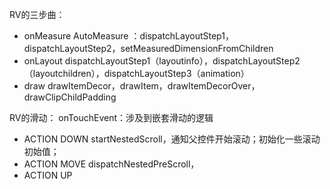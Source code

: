 RV的三步曲：
- onMeasure
AutoMeasure ：dispatchLayoutStep1，dispatchLayoutStep2，setMeasuredDimensionFromChildren
- onLayout
dispatchLayoutStep1（layoutinfo），dispatchLayoutStep2（layoutchildren），dispatchLayoutStep3（animation）
- draw
drawItemDecor，drawItem，drawItemDecorOver，drawClipChildPadding

RV的滑动：
onTouchEvent：涉及到嵌套滑动的逻辑
   - ACTION DOWN
   startNestedScroll，通知父控件开始滚动；初始化一些滚动初始值；
   - ACTION MOVE
   dispatchNestedPreScroll，
   - ACTION UP